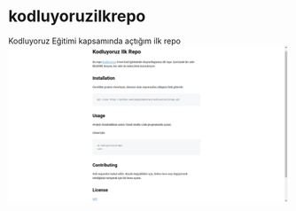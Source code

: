 # kodluyoruzilkrepo
Kodluyoruz Eğitimi kapsamında açtığım ilk repo
![ödev resmi eklendi](https://raw.githubusercontent.com/Kodluyoruz/taskforce/main/git/odev1/figures/markdown.png)
